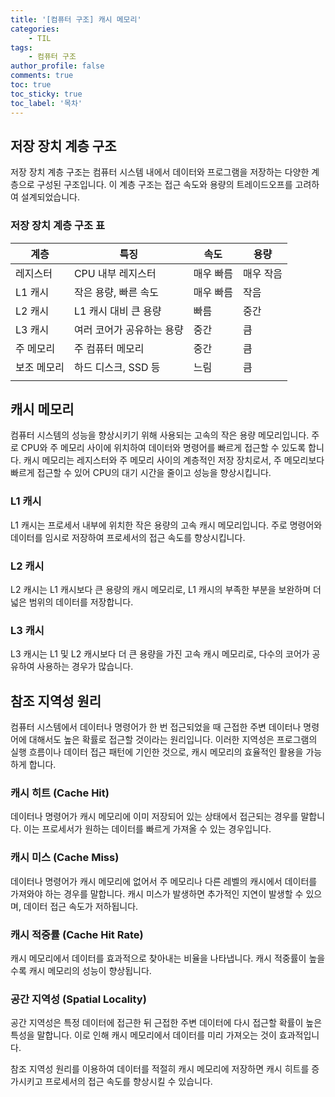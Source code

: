```yaml
---
title: '[컴퓨터 구조] 캐시 메모리'
categories:
    - TIL
tags:
    - 컴퓨터 구조
author_profile: false
comments: true
toc: true
toc_sticky: true
toc_label: '목차'
---
```


## 저장 장치 계층 구조
저장 장치 계층 구조는 컴퓨터 시스템 내에서 데이터와 프로그램을 저장하는 다양한 계층으로 구성된 구조입니다. 이 계층 구조는 접근 속도와 용량의 트레이드오프를 고려하여 설계되었습니다.

### 저장 장치 계층 구조 표

| 계층     | 특징                          | 속도            | 용량          |
|----------|-------------------------------|-----------------|---------------|
| 레지스터     | CPU 내부 레지스터              | 매우 빠름      | 매우 작음     |
| L1 캐시 | 작은 용량, 빠른 속도           | 매우 빠름      | 작음          |
| L2 캐시 | L1 캐시 대비 큰 용량          | 빠름            | 중간          |
| L3 캐시 | 여러 코어가 공유하는 용량      | 중간            | 큼            |
| 주 메모리 | 주 컴퓨터 메모리               | 중간            | 큼            |
| 보조 메모리 | 하드 디스크, SSD 등           | 느림            | 큼            |
|           |                               |                 |               |

## 캐시 메모리
컴퓨터 시스템의 성능을 향상시키기 위해 사용되는 고속의 작은 용량 메모리입니다. 주로 CPU와 주 메모리 사이에 위치하여 데이터와 명령어를 빠르게 접근할 수 있도록 합니다. 캐시 메모리는 레지스터와 주 메모리 사이의 계층적인 저장 장치로서, 주 메모리보다 빠르게 접근할 수 있어 CPU의 대기 시간을 줄이고 성능을 향상시킵니다.

### L1 캐시
L1 캐시는 프로세서 내부에 위치한 작은 용량의 고속 캐시 메모리입니다. 주로 명령어와 데이터를 임시로 저장하여 프로세서의 접근 속도를 향상시킵니다.

### L2 캐시
L2 캐시는 L1 캐시보다 큰 용량의 캐시 메모리로, L1 캐시의 부족한 부분을 보완하며 더 넓은 범위의 데이터를 저장합니다.

### L3 캐시
L3 캐시는 L1 및 L2 캐시보다 더 큰 용량을 가진 고속 캐시 메모리로, 다수의 코어가 공유하여 사용하는 경우가 많습니다.

## 참조 지역성 원리
컴퓨터 시스템에서 데이터나 명령어가 한 번 접근되었을 때 근접한 주변 데이터나 명령어에 대해서도 높은 확률로 접근할 것이라는 원리입니다. 이러한 지역성은 프로그램의 실행 흐름이나 데이터 접근 패턴에 기인한 것으로, 캐시 메모리의 효율적인 활용을 가능하게 합니다.

### 캐시 히트 (Cache Hit)
데이터나 명령어가 캐시 메모리에 이미 저장되어 있는 상태에서 접근되는 경우를 말합니다. 이는 프로세서가 원하는 데이터를 빠르게 가져올 수 있는 경우입니다.

### 캐시 미스 (Cache Miss)
데이터나 명령어가 캐시 메모리에 없어서 주 메모리나 다른 레벨의 캐시에서 데이터를 가져와야 하는 경우를 말합니다. 캐시 미스가 발생하면 추가적인 지연이 발생할 수 있으며, 데이터 접근 속도가 저하됩니다.

### 캐시 적중률 (Cache Hit Rate)
캐시 메모리에서 데이터를 효과적으로 찾아내는 비율을 나타냅니다. 캐시 적중률이 높을수록 캐시 메모리의 성능이 향상됩니다.

### 공간 지역성 (Spatial Locality)
공간 지역성은 특정 데이터에 접근한 뒤 근접한 주변 데이터에 다시 접근할 확률이 높은 특성을 말합니다. 이로 인해 캐시 메모리에서 데이터를 미리 가져오는 것이 효과적입니다.

참조 지역성 원리를 이용하여 데이터를 적절히 캐시 메모리에 저장하면 캐시 히트를 증가시키고 프로세서의 접근 속도를 향상시킬 수 있습니다.